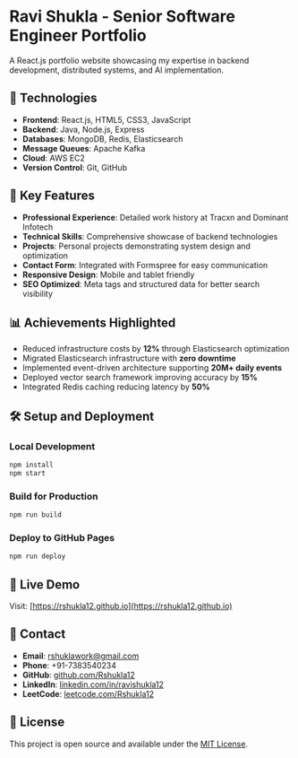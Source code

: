 # Ravi Shukla - Senior Software Engineer Portfolio

A React.js portfolio website showcasing my expertise in backend development, distributed systems, and AI implementation.

## 🚀 Technologies

- **Frontend**: React.js, HTML5, CSS3, JavaScript
- **Backend**: Java, Node.js, Express
- **Databases**: MongoDB, Redis, Elasticsearch
- **Message Queues**: Apache Kafka
- **Cloud**: AWS EC2
- **Version Control**: Git, GitHub

## 🎯 Key Features

- **Professional Experience**: Detailed work history at Tracxn and Dominant Infotech
- **Technical Skills**: Comprehensive showcase of backend technologies
- **Projects**: Personal projects demonstrating system design and optimization
- **Contact Form**: Integrated with Formspree for easy communication
- **Responsive Design**: Mobile and tablet friendly
- **SEO Optimized**: Meta tags and structured data for better search visibility

## 📊 Achievements Highlighted

- Reduced infrastructure costs by **12%** through Elasticsearch optimization
- Migrated Elasticsearch infrastructure with **zero downtime**
- Implemented event-driven architecture supporting **20M+ daily events**
- Deployed vector search framework improving accuracy by **15%**
- Integrated Redis caching reducing latency by **50%**

## 🛠️ Setup and Deployment

### Local Development
```bash
npm install
npm start
```

### Build for Production
```bash
npm run build
```

### Deploy to GitHub Pages
```bash
npm run deploy
```

## 📱 Live Demo

Visit: [https://rshukla12.github.io](https://rshukla12.github.io)

## 📧 Contact

- **Email**: rshuklawork@gmail.com
- **Phone**: +91-7383540234
- **GitHub**: [github.com/Rshukla12](https://github.com/Rshukla12)
- **LinkedIn**: [linkedin.com/in/ravishukla12](https://linkedin.com/in/ravishukla12)
- **LeetCode**: [leetcode.com/Rshukla12](https://leetcode.com/Rshukla12)

## 📄 License

This project is open source and available under the [MIT License](LICENSE).

